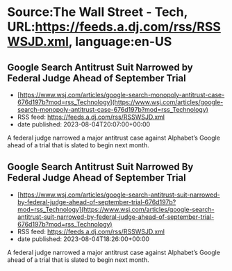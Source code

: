 # Source:The Wall Street - Tech, URL:https://feeds.a.dj.com/rss/RSSWSJD.xml, language:en-US

## Google Search Antitrust Suit Narrowed by Federal Judge Ahead of September Trial
 - [https://www.wsj.com/articles/google-search-monopoly-antitrust-case-676d197b?mod=rss_Technology](https://www.wsj.com/articles/google-search-monopoly-antitrust-case-676d197b?mod=rss_Technology)
 - RSS feed: https://feeds.a.dj.com/rss/RSSWSJD.xml
 - date published: 2023-08-04T20:07:00+00:00

A federal judge narrowed a major antitrust case against Alphabet’s Google ahead of a trial that is slated to begin next month.

## Google Search Antitrust Suit Narrowed By Federal Judge Ahead of September Trial
 - [https://www.wsj.com/articles/google-search-antitrust-suit-narrowed-by-federal-judge-ahead-of-september-trial-676d197b?mod=rss_Technology](https://www.wsj.com/articles/google-search-antitrust-suit-narrowed-by-federal-judge-ahead-of-september-trial-676d197b?mod=rss_Technology)
 - RSS feed: https://feeds.a.dj.com/rss/RSSWSJD.xml
 - date published: 2023-08-04T18:26:00+00:00

A federal judge narrowed a major antitrust case against Alphabet’s Google ahead of a trial that is slated to begin next month.

